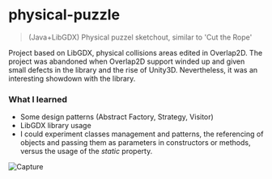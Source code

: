 # physical-puzzle
>(Java+LibGDX) Physical puzzel sketchout, similar to 'Cut the Rope'

Project based on LibGDX, physical collisions areas edited in Overlap2D.
The project was abandoned when Overlap2D support winded up and given small defects in the library and the rise of Unity3D. Nevertheless, it was an interesting showdown with the library.

<h3>What I learned</h3>
<ul>
  <li>Some design patterns (Abstract Factory, Strategy, Visitor)</li>
  <li>LibGDX library usage</li>
  <li>I could experiment classes management and patterns, the referencing of objects and passing them as parameters in constructors or methods, versus the usage of the <i>static</i> property.</li>
</ul>

![Capture](https://user-images.githubusercontent.com/29238761/158157521-2842000a-a9c6-4b09-872a-308bc0f50c10.png)
